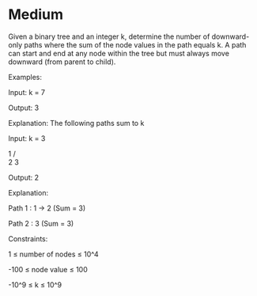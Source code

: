 # Medium

Given a binary tree and an integer k, determine the number of downward-only paths where the sum of the node values in the path equals k. A path can start and end at any node within the tree but must always move downward (from parent to child).

Examples:

Input: k = 7   

Output: 3

Explanation: The following paths sum to k 
 
Input: k = 3

   1
  /  \
2     3

Output: 2

Explanation:

Path 1 : 1 -> 2 (Sum = 3)

Path 2 : 3 (Sum = 3)


Constraints:

1 ≤ number of nodes ≤ 10^4

-100 ≤ node value ≤ 100

-10^9 ≤ k ≤ 10^9
